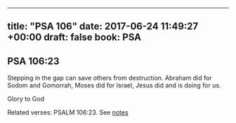 
---
title: "PSA 106"
date: 2017-06-24 11:49:27 +00:00
draft: false
book: PSA
---

## PSA 106:23

Stepping in the gap can save others from destruction. Abraham did for Sodom and Gomorrah, Moses did for Israel, Jesus did and is doing for us.

Glory to God

Related verses: PSALM 106:23. See [notes](https://my.bible.com/notes/2664632673536566051)

